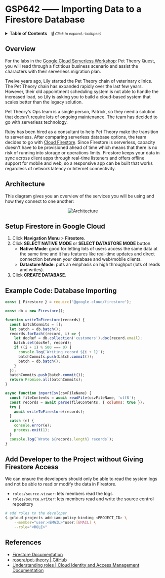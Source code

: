# GSP642 —— Importing Data to a Firestore Database

<details>
  <summary>
    <strong>Table of Contents</strong>
    <small><em>（🔎 Click to expand／collapse）</em></small>
  </summary>

- [Overview](#overview)
- [Architecture](#architecture)
- [Setup Firestore in Google Cloud](#setup-firestore-in-google-cloud)
- [Example Code: Database Importing](#example-code-database-importing)
- [Add Developer to the Project without Giving Firestore Access](#add-developer-to-the-project-without-giving-firestore-access)
- [References](#references)

</details>

## Overview

For the labs in the [Google Cloud Serverless Workshop](https://google.qwiklabs.com/quests/98): Pet Theory Quest, you will read through a fictitious business scenario and assist the characters with their serverless migration plan.

Twelve years ago, Lily started the Pet Theory chain of veterinary clinics. The Pet Theory chain has expanded rapidly over the last few years. However, their old appointment scheduling system is not able to handle the increased load, so Lily is asking you to build a cloud-based system that scales better than the legacy solution.

Pet Theory's Ops team is a single person, Patrick, so they need a solution that doesn't require lots of ongoing maintenance. The team has decided to go with serverless technology.

Ruby has been hired as a consultant to help Pet Theory make the transition to serverless. After comparing serverless database options, the team decides to go with [Cloud Firestore](https://firebase.google.com/docs/firestore). Since Firestore is serverless, capacity doesn't have to be provisioned ahead of time which means that there is no risk of running into storage or operations limits. Firestore keeps your data in sync across client apps through real-time listeners and offers offline support for mobile and web, so a responsive app can be built that works regardless of network latency or Internet connectivity.

## Architecture

This diagram gives you an overview of the services you will be using and how they connect to one another:

<div align="center">
  <img src="https://i.imgur.com/BQI74BU.png" alt="Architecture">
</div>

## Setup Firestore in Google Cloud

1. Click **Navigation Menu** > **Firestore**.
2. Click **SELECT NATIVE MODE** or **SELECT DATASTORE MODE** button.
    - **Native Mode**: good for letting lots of users access the same data at the same time and it has features like real-time updates and direct connection between your database and web/mobile clients.
    - **Datastore Mode**: puts an emphasis on high throughput (lots of reads and writes).
3. Click **CREATE DATABASE**.

## Example Code: Database Importing

```javascript
const { Firestore } = require('@google-cloud/firestore');

const db = new Firestore();

function writeToFirestore(records) {
  const batchCommits = [];
  let batch = db.batch();
  records.forEach((record, i) => {
    let docRef = db.collection('customers').doc(record.email);
    batch.set(docRef, record);
    if ((i + 1) % 500 === 0) {
      console.log(`Writing record ${i + 1}`);
      batchCommits.push(batch.commit());
      batch = db.batch();
    }
  });
  batchCommits.push(batch.commit());
  return Promise.all(batchCommits);
}

async function importCsv(csvFileName) {
  const fileContents = await readFile(csvFileName, 'utf8');
  const records = await parse(fileContents, { columns: true });
  try {
    await writeToFirestore(records);
  }
  catch (e) {
    console.error(e);
    process.exit(1);
  }
  console.log(`Wrote ${records.length} records`);
}
```

## Add Developer to the Project without Giving Firestore Access

We can ensure the developers should only be able to read the system logs and not be able to read or modify the data in Firestore.

- `roles/source.viewer`: lets members read the logs
- `roles/source.writer`: lets members read and write the source control repository

```bash
# add roles to the developer
$ gcloud projects add-iam-policy-binding <PROJECT_ID> \
    --member="user:<EMAIL>"user:[EMAIL] \
    --role="<ROLE>"
```

## References

- [Firestore Documentation](https://cloud.google.com/firestore/docs)
- [rosera/pet-theory | GitHub](https://github.com/rosera/pet-theory)
- [Understanding roles | Cloud Identity and Access Management Documentation](https://cloud.google.com/iam/docs/understanding-roles#predefined_roles)